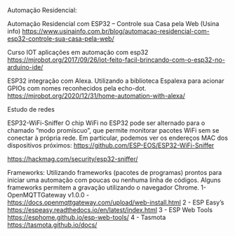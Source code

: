 Automação Residencial:

Automação Residencial com ESP32 – Controle sua Casa pela Web (Usina info)
https://www.usinainfo.com.br/blog/automacao-residencial-com-esp32-controle-sua-casa-pela-web/

Curso IOT aplicações em automação com esp32
https://mjrobot.org/2017/09/26/iot-feito-facil-brincando-com-o-esp32-no-arduino-ide/

ESP32 integração com Alexa. Utilizando a biblioteca Espalexa para acionar GPIOs com nomes reconhecidos pela echo-dot.
https://mjrobot.org/2020/12/31/home-automation-with-alexa/



Estudo de redes

ESP32-WiFi-Sniffer
O chip WiFi no ESP32 pode ser alternado para o chamado “modo promíscuo”, que permite monitorar pacotes WiFi sem se conectar à própria rede. Em particular, podemos ver os endereços MAC dos dispositivos próximos:
https://github.com/ESP-EOS/ESP32-WiFi-Sniffer

https://hackmag.com/security/esp32-sniffer/

Frameworks:
Utilizando frameworks (pacotes de programas) prontos para iniciar uma automação com poucas ou nenhuma linha de códigos. Alguns frameworks permitem a gravação utilizando o navegador Chrome.
1- OpenMQTTGateway v1.0.0 - https://docs.openmqttgateway.com/upload/web-install.html
2 - ESP Easy’s https://espeasy.readthedocs.io/en/latest/index.html
3 - ESP Web Tools https://esphome.github.io/esp-web-tools/ 
4 - Tasmota https://tasmota.github.io/docs/

